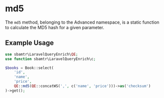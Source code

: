 # md5

The `md5` method, belonging to the Advanced namespace, is a static function to calculate the MD5 hash for a given
parameter.

## Example Usage

```php
use sbamtr\LaravelQueryEnrich\QE;
use function sbamtr\LaravelQueryEnrich\c;

$books = Book::select(
    'id',
    'name',
    'price',
    QE::md5(QE::concatWS(',', c('name', 'price')))->as('checksum')
)->get();
```
